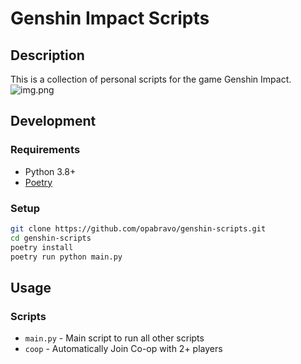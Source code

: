 # Genshin Impact Scripts
## Description
This is a collection of personal scripts for the game Genshin Impact.
![img.png](img.png)

## Development
### Requirements
- Python 3.8+
- [Poetry](https://python-poetry.org/)
### Setup
```bash
git clone https://github.com/opabravo/genshin-scripts.git
cd genshin-scripts
poetry install
poetry run python main.py
```

## Usage
### Scripts
- `main.py` - Main script to run all other scripts
- `coop` - Automatically Join Co-op with 2+ players
